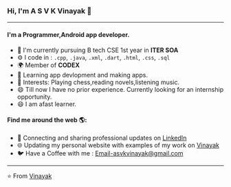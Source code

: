 ### Hi, I'm A S V K Vinayak 👋
---

#### I'm a Programmer,Android app developer.

- 🏢 I'm currently pursuing B tech CSE 1st year in **ITER SOA**
- ⚙️ I code in : `.cpp`, `.java`, `.xml`, `.dart`, `.html`, `.css`, `.sql`
- 🌍 Member of **CODEX**
- 🌱 Learning app devlopment and making apps.
- 💜 Interests: Playing chess,reading novels,listening music.
- 😄 Till now I have no prior experience. Currently looking for an internship opportunity.
- 😄 I am afast learner.

#### Find me around the web 🌎:
- 💼 Connecting and sharing professional updates on <a href="https://www.linkedin.com/in/a-s-v-k-vinayak-228a62127">LinkedIn</a>
- 🌐 Updating my personal website with examples of my work on <a href="https://asvkvinayak.github.com">Vinayak</a>
- 🐦 Have a Coffee with me : Email-asvkvinayak@gmail.com


---

⭐️ From [Vinayak](https://asvkvinayak.github.io)
